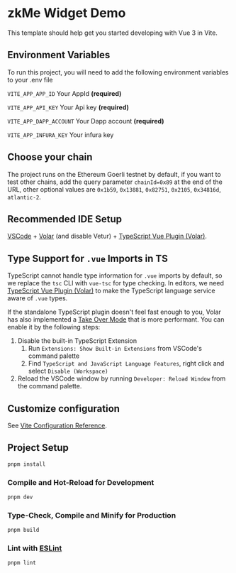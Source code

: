 # zkMe Widget Demo

This template should help get you started developing with Vue 3 in Vite.

## Environment Variables

To run this project, you will need to add the following environment variables to your .env file

`VITE_APP_APP_ID` Your AppId **(required)**

`VITE_APP_API_KEY` Your Api key **(required)**

`VITE_APP_DAPP_ACCOUNT` Your Dapp account **(required)**

`VITE_APP_INFURA_KEY` Your infura key

## Choose your chain

The project runs on the Ethereum Goerli testnet by default, if you want to test other chains, add the query parameter `chainId=0x89` at the end of the URL, other optional values are `0x1b59`, `0x13881`, `0x82751`, `0x2105`, `0x34816d`, `atlantic-2`.

## Recommended IDE Setup

[VSCode](https://code.visualstudio.com/) + [Volar](https://marketplace.visualstudio.com/items?itemName=Vue.volar) (and disable Vetur) + [TypeScript Vue Plugin (Volar)](https://marketplace.visualstudio.com/items?itemName=Vue.vscode-typescript-vue-plugin).

## Type Support for `.vue` Imports in TS

TypeScript cannot handle type information for `.vue` imports by default, so we replace the `tsc` CLI with `vue-tsc` for type checking. In editors, we need [TypeScript Vue Plugin (Volar)](https://marketplace.visualstudio.com/items?itemName=Vue.vscode-typescript-vue-plugin) to make the TypeScript language service aware of `.vue` types.

If the standalone TypeScript plugin doesn't feel fast enough to you, Volar has also implemented a [Take Over Mode](https://github.com/johnsoncodehk/volar/discussions/471#discussioncomment-1361669) that is more performant. You can enable it by the following steps:

1. Disable the built-in TypeScript Extension
    1) Run `Extensions: Show Built-in Extensions` from VSCode's command palette
    2) Find `TypeScript and JavaScript Language Features`, right click and select `Disable (Workspace)`
2. Reload the VSCode window by running `Developer: Reload Window` from the command palette.

## Customize configuration

See [Vite Configuration Reference](https://vitejs.dev/config/).

## Project Setup

```sh
pnpm install
```

### Compile and Hot-Reload for Development

```sh
pnpm dev
```

### Type-Check, Compile and Minify for Production

```sh
pnpm build
```

### Lint with [ESLint](https://eslint.org/)

```sh
pnpm lint
```
